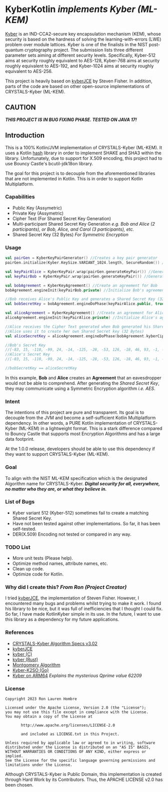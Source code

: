 # KyberKotlin _implements Kyber (ML-KEM)_

[Kyber](https://pq-crystals.org/kyber/index.shtml) is an IND-CCA2-secure key encapsulation mechanism (KEM), whose
security is based on the hardness of solving the learning-with-errors (LWE) problem over module lattices. Kyber is one 
of the finalists in the NIST post-quantum cryptography project. The submission lists three different parameter sets 
aiming at different security levels. Specifically, Kyber-512 aims at security roughly equivalent to AES-128, Kyber-768 
aims at security roughly equivalent to AES-192, and Kyber-1024 aims at security roughly equivalent to AES-256.

This project is heavily based on [kyberJCE](https://github.com/fisherstevenk/kyberJCE) by Steven Fisher.
In addition, parts of the code are based on other open-source implementations of CRYSTALS-Kyber (ML-KEM).

## CAUTION

**_THIS PROJECT IS IN BUG FIXING PHASE. TESTED ON JAVA 17!_**

## Introduction

This is a 100% Kotlin/JVM implementation of CRYSTALS-Kyber (ML-KEM).
It uses a Kotlin [hash](https://github.com/KotlinCrypto/hash) library in order to implement SHAKE and SHA3 within the library.
Unfortunately, due to support for X.509 encoding, this project had to use Bouncy Castle's bcutil-jdk18on library.

The goal for this project is to decouple from the aforementioned libraries that are not implemented in Kotlin.
This is in order to support Kotlin Multiplatform.

### Capabilities

* Public Key (Assymetric)
* Private Key (Assymetric)
* Cipher Text (For Shared Secret Key Generation)
* Multi-participant Shared Secret Key Generation _e.g. Bob and Alice (2 participants), or Bob, Alice, and Carol (3 participants), etc._
* Shared Secret Key (32 Bytes) _For Symmetric Encryption_

### Usage

```Kotlin
val pairGen = KyberKeyPairGenerator() //Creates a key pair generator
pairGen.initialize(Kyber.KeySize.VARIANT_1024.length, SecureRandom()) //Variants are 512, 768, and 1024

val keyPairAlice = KyberKeyPair.wrap(pairGen.generateKeyPair()) //Generate keypair for Alice
val keyPairBob = KyberKeyPair.wrap(pairGen.generateKeyPair()) //Generate keypair for Alice

val bobAgreement = KyberKeyAgreement() //Create an agreement for Bob
bobAgreement.engineInit(keyPairBob.private) //Initialize Bob's agreement

//Bob receives Alice's Public Key and generates a Shared Secret Key (32 Bytes)
val bobSecretKey = bobAgreement.engineDoPhase(keyPairAlice.public, true)!! as KyberSharedSecretKey

val aliceAgreement = KyberKeyAgreement() //Create an agreement for Alice
aliceAgreement.engineInit(keyPairAlice.private) //Initialize Alice's agreement

//Alice receives the Cipher Text generated when Bob generated his Shared Secret Key
//Alice uses it to create her own Shared Secret key (32 Bytes)
val aliceSecretKey = aliceAgreement.engineDoPhase(bobAgreement.kyberCipherText!!, true)!! as KyberSharedSecretKey

//Bob's Secret Key
//[-83, 15, -110, -99, 24, -14, -125, -28, -53, 126, -18, 46, 93, -1, -83, 10, -124, 100, -45, -58, 55, -34, -107, -66, -105, 37, 35, -17, -24, -23, 28, -87]
//Alice's Secret Key
//[-83, 15, -110, -99, 24, -14, -125, -28, -53, 126, -18, 46, 93, -1, -83, 10, -124, 100, -45, -58, 55, -34, -107, -66, -105, 37, 35, -17, -24, -23, 28, -87]

//bobSecretKey == aliceSecretKey
```

In this example, **Bob** and **Alice** creates an **Agreement** that an eavesdropper would not be able to comprehend.
After generating the _Shared Secret Key_, they may communicate using a Symmetric Encryption algorithm _i.e. AES_.

### Intent

The intentions of this project are pure and transparent. Its goal is to decouple from the JVM and become a self-sufficient
Kotlin Multiplatform dependency. In other words, a PURE Kotlin implementation of CRYSTALS-Kyber (ML-KEM) in a lightweight
format. This is a stark difference compared to Bouncy Castle that supports most Encryption Algorithms and has a large
data footprint.

At the 1.0.0 release, developers should be able to use this dependency if they want to support CRYSTALS-Kyber (ML-KEM).

### Goal

To align with the NIST ML-KEM specification which is the designated Algorithm name for CRYSTALS-Kyber.
_**Digital security for all, everywhere, no matter who they are, or what they believe in.**_

### List of Bugs

* Kyber variant 512 (Kyber-512) sometimes fail to create a matching Shared Secret Key.
* Have not been tested against other implementations. So far, it has been self-tested.
* DER(X.509) Encoding not tested or compared in any way.

### TODO List

* More unit tests (Please help).
* Optimize method names, attribute names, etc.
* Clean up code.
* Optimize code for Kotlin.

### Why did I create this? _From Ron (Project Creator)_

I tried [kyberJCE](https://github.com/fisherstevenk/kyberJCE), the implementation of Steven Fisher. However, I encountered 
many bugs and problems whilst trying to make it work. I found his library to be nice, but it was full of inefficiencies that I thought I could fix. So far, I have made KotlinKyber
simple in its use. In the future, I want to use this library as a dependency for my future applications.

### References

* [CRYSTALS-Kyber Algorithm Specs v3.02](https://pq-crystals.org/kyber/data/kyber-specification-round3-20210804.pdf)
* [kyberJCE](https://github.com/fisherstevenk/kyberJCE)
* [kyber (C)](https://github.com/pq-crystals/kyber)
* [kyber (Rust)](https://github.com/Argyle-Software/kyber)
* [Montgomery Algorithm](https://www.ams.org/journals/mcom/1985-44-170/S0025-5718-1985-0777282-X/S0025-5718-1985-0777282-X.pdf)
* [Kyber-K2SO (Go)](https://github.com/symbolicsoft/kyber-k2so)
* [Kyber on ARM64](https://eprint.iacr.org/2021/561.pdf) _Explains the mysterious Qprime value 62209_

### License

```
Copyright 2023 Ron Lauren Hombre

Licensed under the Apache License, Version 2.0 (the "License");
you may not use this file except in compliance with the License.
You may obtain a copy of the License at

       http://www.apache.org/licenses/LICENSE-2.0
       
       and included as LICENSE.txt in this Project.

Unless required by applicable law or agreed to in writing, software
distributed under the License is distributed on an "AS IS" BASIS,
WITHOUT WARRANTIES OR CONDITIONS OF ANY KIND, either express or implied.
See the License for the specific language governing permissions and
limitations under the License.
```

Although CRYSTALS-Kyber is Public Domain, this implementation is created through Hard Work by its Contributors.
Thus, the APACHE LICENSE v2.0 has been chosen.
